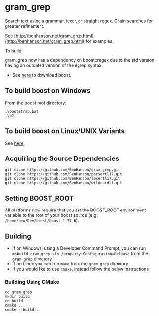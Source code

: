 # gram_grep
Search text using a grammar, lexer, or straight regex. Chain searches for greater refinement.

See [http://benhanson.net/gram_grep.html](http://benhanson.net/gram_grep.html) for examples.

To build:

gram_grep now has a dependency on boost::regex due to the std version having an outdated version of the egrep syntax.

- See <a href="https://www.boost.org/users/download/">here</a> to download boost.

## To build boost on Windows

From the boost root directory:
```
.\bootstrap.bat
.\b2
```

## To build boost on Linux/UNIX Variants

See <a href="https://www.boost.org/doc/libs/1_87_0/more/getting_started/unix-variants.html#prepare-to-use-a-boost-library-binary">here</a>.

## Acquiring the Source Dependencies

```
git clone https://github.com/BenHanson/gram_grep.git
git clone https://github.com/BenHanson/parsertl17.git
git clone https://github.com/BenHanson/lexertl17.git
git clone https://github.com/BenHanson/wildcardtl.git
```

## Setting BOOST_ROOT
All platforms now require that you set the BOOST_ROOT environment variable to the root of your boost source (e.g. `/home/ben/Dev/boost/boost_1_77_0`).

## Building

- If on Windows, using a Developer Command Prompt, you can run `msbuild gram_grep.sln /property:Configuration=Release` from the `gram_grep` directory
- If on Linux you can run `make` from the `gram_grep` directory
- If you would like to use `cmake`, instead follow the below instructions

### Building Using CMake
```
cd gram_grep
mkdir build
cd build
cmake ..
cmake --build .
```
